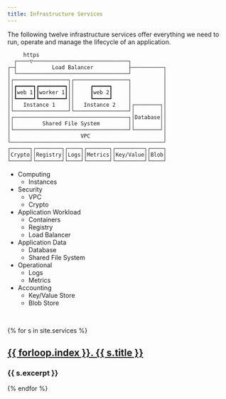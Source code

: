 ```yaml
---
title: Infrastructure Services
---
```


The following twelve infrastructure services offer everything we need to run, operate and manage the lifecycle of an application.

```ascii
     https                                        
  ┌────▽──────────────────────────────┐           
┌─┤           Load Balancer           ├──────────┐
│ └───────────────────────────────────┘          │
│┌─────────────────┐┌─────────────────┐          │
││┏━━━━━┓┏━━━━━━━━┓││     ┏━━━━━┓     │          │
││┃web 1┃┃worker 1┃││     ┃web 2┃     │          │
││┗━━━━━┛┗━━━━━━━━┛││     ┗━━━━━┛     │          │
││   Instance 1    ││   Instance 2    │┌────────┐│
│└─────────────────┘└─────────────────┘│        ││
│┌────────────────────────────────────┐│Database││
││         Shared File System         ││        ││
│└────────────────────────────────────┘└────────┘│
│                      VPC                       │
└────────────────────────────────────────────────┘
┌──────┐┌────────┐┌────┐┌───────┐┌─────────┐┌────┐
│Crypto││Registry││Logs││Metrics││Key/Value││Blob│
└──────┘└────────┘└────┘└───────┘└─────────┘└────┘
```

- Computing
    - Instances
- Security
    - VPC
    - Crypto
- Application Workload
    - Containers
    - Registry
    - Load Balancer
- Application Data
    - Database
    - Shared File System
- Operational
    - Logs
    - Metrics
- Accounting
    - Key/Value Store
    - Blob Store

<br style="clear: both;" />

{% for s in site.services %}
<h2><a href="{{ s.url }}">{{ forloop.index }}. {{ s.title }}</a></h2>
<h3>{{ s.excerpt }}</h3>
{% endfor %}
